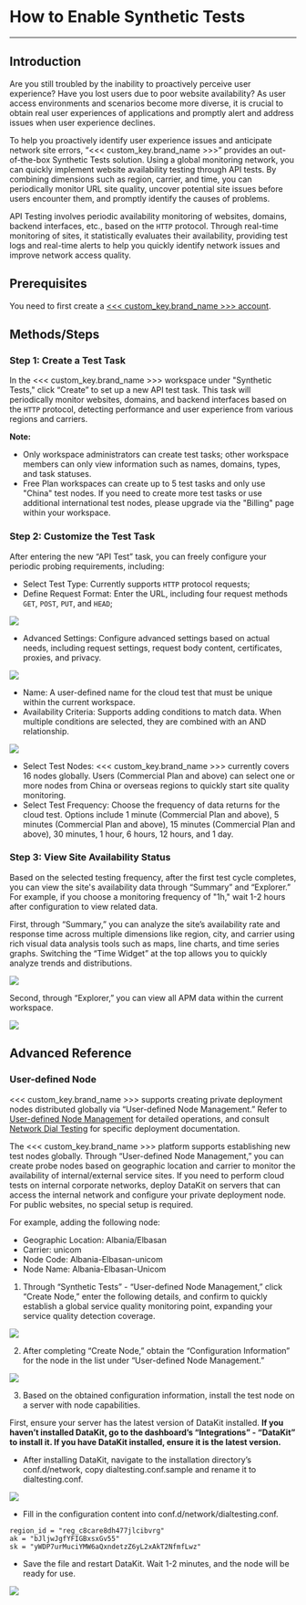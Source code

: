 # How to Enable Synthetic Tests
---

## Introduction

Are you still troubled by the inability to proactively perceive user experience? Have you lost users due to poor website availability? As user access environments and scenarios become more diverse, it is crucial to obtain real user experiences of applications and promptly alert and address issues when user experience declines.

To help you proactively identify user experience issues and anticipate network site errors, “<<< custom_key.brand_name >>>” provides an out-of-the-box Synthetic Tests solution. Using a global monitoring network, you can quickly implement website availability testing through API tests. By combining dimensions such as region, carrier, and time, you can periodically monitor URL site quality, uncover potential site issues before users encounter them, and promptly identify the causes of problems.

API Testing involves periodic availability monitoring of websites, domains, backend interfaces, etc., based on the `HTTP` protocol. Through real-time monitoring of sites, it statistically evaluates their availability, providing test logs and real-time alerts to help you quickly identify network issues and improve network access quality.

## Prerequisites

You need to first create a [<<< custom_key.brand_name >>> account](https://www.guance.com/).

## Methods/Steps

### Step 1: Create a Test Task

In the <<< custom_key.brand_name >>> workspace under "Synthetic Tests," click “Create” to set up a new API test task. This task will periodically monitor websites, domains, and backend interfaces based on the `HTTP` protocol, detecting performance and user experience from various regions and carriers.

**Note:**

- Only workspace administrators can create test tasks; other workspace members can only view information such as names, domains, types, and task statuses.
- Free Plan workspaces can create up to 5 test tasks and only use "China" test nodes. If you need to create more test tasks or use additional international test nodes, please upgrade via the "Billing" page within your workspace.

### Step 2: Customize the Test Task

After entering the new “API Test” task, you can freely configure your periodic probing requirements, including:

- Select Test Type: Currently supports `HTTP` protocol requests;
- Define Request Format: Enter the URL, including four request methods `GET`, `POST`, `PUT`, and `HEAD`;

![](img/w1.png)

- Advanced Settings: Configure advanced settings based on actual needs, including request settings, request body content, certificates, proxies, and privacy.

![](img/w2.png)

- Name: A user-defined name for the cloud test that must be unique within the current workspace.
- Availability Criteria: Supports adding conditions to match data. When multiple conditions are selected, they are combined with an AND relationship.

![](img/w3.png)

- Select Test Nodes: <<< custom_key.brand_name >>> currently covers 16 nodes globally. Users (Commercial Plan and above) can select one or more nodes from China or overseas regions to quickly start site quality monitoring.
- Select Test Frequency: Choose the frequency of data returns for the cloud test. Options include 1 minute (Commercial Plan and above), 5 minutes (Commercial Plan and above), 15 minutes (Commercial Plan and above), 30 minutes, 1 hour, 6 hours, 12 hours, and 1 day.

### Step 3: View Site Availability Status

Based on the selected testing frequency, after the first test cycle completes, you can view the site's availability data through “Summary” and “Explorer.” For example, if you choose a monitoring frequency of "1h," wait 1-2 hours after configuration to view related data.

First, through “Summary,” you can analyze the site’s availability rate and response time across multiple dimensions like region, city, and carrier using rich visual data analysis tools such as maps, line charts, and time series graphs. Switching the “Time Widget” at the top allows you to quickly analyze trends and distributions.

![](img/w4.png)

Second, through “Explorer,” you can view all APM data within the current workspace.

![](img/w5.png)

## Advanced Reference

### User-defined Node

<<< custom_key.brand_name >>> supports creating private deployment nodes distributed globally via “User-defined Node Management.” Refer to [User-defined Node Management](../usability-monitoring/self-node.md) for detailed operations, and consult [Network Dial Testing](../integrations/network/dialtesting.md) for specific deployment documentation.

The <<< custom_key.brand_name >>> platform supports establishing new test nodes globally. Through “User-defined Node Management,” you can create probe nodes based on geographic location and carrier to monitor the availability of internal/external service sites. If you need to perform cloud tests on internal corporate networks, deploy DataKit on servers that can access the internal network and configure your private deployment node. For public websites, no special setup is required.

For example, adding the following node:

- Geographic Location: Albania/Elbasan
- Carrier: unicom
- Node Code: Albania-Elbasan-unicom
- Node Name: Albania-Elbasan-Unicom

1. Through “Synthetic Tests” - “User-defined Node Management,” click “Create Node,” enter the following details, and confirm to quickly establish a global service quality monitoring point, expanding your service quality detection coverage.

![](img/w6.png)

2. After completing “Create Node,” obtain the “Configuration Information” for the node in the list under “User-defined Node Management.”

![](img/w7.png)

3. Based on the obtained configuration information, install the test node on a server with node capabilities.

First, ensure your server has the latest version of DataKit installed. **If you haven’t installed DataKit, go to the dashboard’s “Integrations” - “DataKit” to install it. If you have DataKit installed, ensure it is the latest version.**

- After installing DataKit, navigate to the installation directory’s conf.d/network, copy dialtesting.conf.sample and rename it to dialtesting.conf.

![](img/w8.png)

- Fill in the configuration content into conf.d/network/dialtesting.conf.

```
region_id = "reg_c8care8dh477jlcibvrg"
ak = "bJljwJgfYFIGBxsxGv55"
sk = "yWDP7urMuciYMW6aQxndetzZ6yL2xAkT2NfmfLwz"
```

- Save the file and restart DataKit. Wait 1-2 minutes, and the node will be ready for use.

![](img/w9.png)